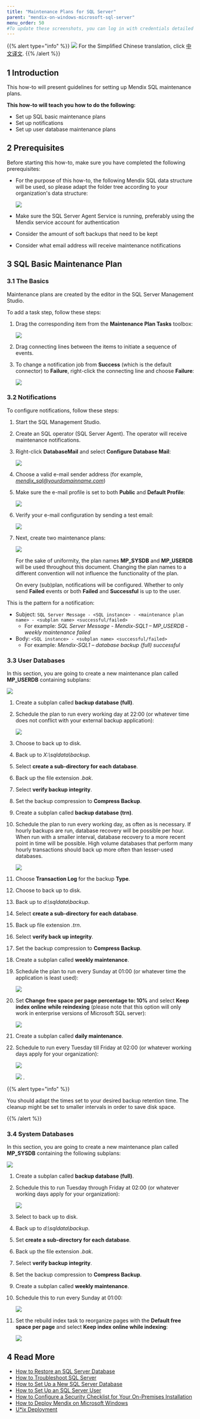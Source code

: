 ```yaml
---
title: "Maintenance Plans for SQL Server"
parent: "mendix-on-windows-microsoft-sql-server"
menu_order: 50
#To update these screenshots, you can log in with credentials detailed in How to Update Screenshots Using Team Apps.
---
```


{{% alert type="info" %}}
<img src="attachments/chinese-translation/china.png" style="display: inline-block; margin: 0" /> For the Simplified Chinese translation, click [中文译文](https://cdn.mendix.tencent-cloud.com/documentation/developerportal/mendix-sql-maintenance-plans.pdf).
{{% /alert %}}

## 1 Introduction

This how-to will present guidelines for setting up Mendix SQL maintenance plans.

**This how-to will teach you how to do the following:**

* Set up SQL basic maintenance plans
* Set up notifications
* Set up user database maintenance plans

## 2 Prerequisites

Before starting this how-to, make sure you have completed the following prerequisites:

* For the purpose of this how-to, the following Mendix SQL data structure will be used, so please adapt the folder tree according to your organization's data structure:

    ![](attachments/mendix-sql-maintenance-plans/18580650.jpg)

* Make sure the SQL Server Agent Service is running, preferably using the Mendix service account for authentication
* Consider the amount of soft backups that need to be kept
* Consider what email address will receive maintenance notifications

## 3 SQL Basic Maintenance Plan

### 3.1 The Basics

Maintenance plans are created by the editor in the SQL Server Management Studio.

To add a task step, follow these steps:

1. Drag the corresponding item from the **Maintenance Plan Tasks** toolbox:

    ![](attachments/mendix-sql-maintenance-plans/18580649.jpg)

2. Drag connecting lines between the items to initiate a sequence of events.
3. To change a notification job from **Success** (which is the default connector) to **Failure**, right-click the connecting line and choose **Failure**:

    ![](attachments/mendix-sql-maintenance-plans/18580648.jpg)

### 3.2 Notifications

To configure notifications, follow these steps:

1. Start the SQL Management Studio.
2. Create an SQL operator (SQL Server Agent). The operator will receive maintenance notifications.
3. Right-click **DatabaseMail** and select **Configure Database Mail**:

    ![](attachments/mendix-sql-maintenance-plans/18580653.png)

4. Choose a valid e-mail sender address (for example, *mendix_sql@yourdomainname.com*)
5. Make sure the e-mail profile is set to both **Public** and **Default Profile**:

    ![](attachments/mendix-sql-maintenance-plans/18580663.png)

6. Verify your e-mail configuration by sending a test email:

    ![](attachments/mendix-sql-maintenance-plans/18580662.png)

7. Next, create two maintenance plans:

    ![](attachments/mendix-sql-maintenance-plans/18580661.png)

    For the sake of uniformity, the plan names **MP_SYSDB** and **MP_USERDB** will be used throughout this document. Changing the plan names to a different convention will not influence the functionality of the plan.

    On every (sub)plan, notifications will be configured. Whether to only send **Failed** events or both **Failed** and **Successful** is up to the user.

This is the pattern for a notification:

* Subject: `SQL Server Message - <SQL instance> - <maintenance plan name> - <subplan name> <successful/failed>`
    * For example: *SQL Server Message - Mendix-SQL1 – MP_USERDB - weekly maintenance failed*
* Body: `<SQL instance> - <subplan name> <successful/failed>`
    * For example: *Mendix-SQL1 – database backup (full) successful*

### 3.3 User Databases

In this section, you are going to create a new maintenance plan called **MP_USERDB** containing subplans:

![](attachments/mendix-sql-maintenance-plans/18580660.png)

1. Create a subplan called **backup database (full)**.
2. Schedule the plan to run every working day at 22:00 (or whatever time does not conflict with your external backup application):

    ![](attachments/mendix-sql-maintenance-plans/18580667.png)

3. Choose to back up to disk.
4. Back up to *X:\sqldata\backup*.
5. Select **create a sub-directory for each database**.
6. Back up the file extension *.bak*.
7. Select **verify backup integrity**.
8. Set the backup compression to **Compress Backup**.
9. Create a subplan called **backup database (trn)**.
10. Schedule the plan to run every working day, as often as is necessary. If hourly backups are run, database recovery will be possible per hour. When run with a smaller interval, database recovery to a more recent point in time will be possible. High volume databases that perform many hourly transactions should back up more often than lesser-used databases.

    ![](attachments/mendix-sql-maintenance-plans/18580666.png)

11. Choose **Transaction Log** for the backup **Type**.
12. Choose to back up to disk.
13. Back up to *d:\sqldata\backup*.
14. Select **create a sub-directory for each database**.
15. Back up file extension *.trn*.
16. Select **verify back up integrity**.
17. Set the backup compression to **Compress Backup**.
18. Create a subplan called **weekly maintenance**.
19. Schedule the plan to run every Sunday at 01:00 (or whatever time the application is least used):

    ![](attachments/mendix-sql-maintenance-plans/18580665.png)

20. Set **Change free space per page percentage to: 10%** and select **Keep index online while reindexing** (please note that this option will only work in enterprise versions of Microsoft SQL server):

    ![](attachments/mendix-sql-maintenance-plans/18580659.png)

21. Create a subplan called **daily maintenance**.
22. Schedule to run every Tuesday till Friday at 02:00 (or whatever working days apply for your organization):

    ![](attachments/mendix-sql-maintenance-plans/18580668.png)

    ![](attachments/mendix-sql-maintenance-plans/18580658.png) .

{{% alert type="info" %}}

You should adapt the times set to your desired backup retention time. The cleanup might be set to smaller intervals in order to save disk space.

{{% /alert %}}

### 3.4 System Databases

In this section, you are going to create a new maintenance plan called **MP_SYSDB** containing the following subplans:

![](attachments/mendix-sql-maintenance-plans/18580652.png)

1. Create a subplan called **backup database (full)**.
2. Schedule this to run Tuesday through Friday at 02:00 (or whatever working days apply for your organization):

    ![](attachments/mendix-sql-maintenance-plans/18580654.png)

3. Select to back up to disk.
4. Back up to *d:\sqldata\backup*.
5. Set **create a sub-directory for each database**.
6. Back up the file extension *.bak*.
7. Select **verify backup integrity**.
8. Set the backup compression to **Compress Backup**.
9. Create a subplan called **weekly maintenance**.
10. Schedule this to run every Sunday at 01:00:

    ![](attachments/mendix-sql-maintenance-plans/18580651.png)

11. Set the rebuild index task to reorganize pages with the **Default free space per page** and select **Keep index online while indexing**:

    ![](attachments/mendix-sql-maintenance-plans/18580655.png)

## 4 Read More

* [How to Restore an SQL Server Database](restoring-a-sql-server-database)
* [How to Troubleshoot SQL Server](troubleshooting-sql-server)
* [How to Set Up a New SQL Server Database](setting-up-a-new-sql-server-database)
* [How to Set Up an SQL Server User](setting-up-a-sql-server-user)
* [How to Configure a Security Checklist for Your On-Premises Installation](security-checklist-for-your-on-premises-installation)
* [How to Deploy Mendix on Microsoft Windows](deploy-mendix-on-microsoft-windows)
* [U*ix Deployment](unix-like)
